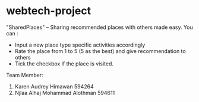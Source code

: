 # webtech-project
"SharedPlaces" – Sharing recommended places with others made easy. 
You can :
- Input a new place type specific activities accordingly
- Rate the place from 1 to 5 (5 as the best) and give recommendation to others
- Tick the checkbox if the place is visited.

Team Member:
1. Karen Audrey Himawan 594264
2. Njlaa Alhaj Mohammad Alothman 594611


